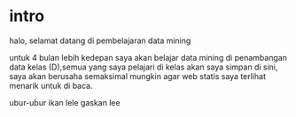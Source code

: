 # intro

halo, selamat datang di pembelajaran data mining

untuk 4 bulan lebih kedepan saya akan belajar data mining di penambangan data kelas (D),semua yang saya pelajari di kelas akan saya simpan di sini, saya akan berusaha semaksimal mungkin agar web statis saya terlihat menarik untuk di baca.

ubur-ubur ikan lele
gaskan lee